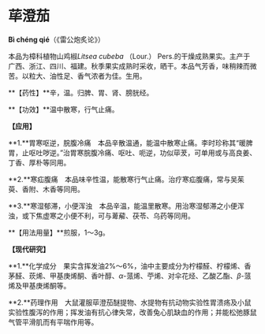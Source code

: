 # 荜澄茄

**Bì chéng qié**（《雷公炮炙论》）

本品为樟科植物山鸡椒*Litsea cubeba* （Lour.） Pers.的干燥成熟果实。主产于广西、浙江、四川、福建。秋季果实成熟时采收，晒干。本品气芳香，味稍辣而微苦。以粒大、油性足、香气浓者为佳。生用。

**【药性】**辛，温。归脾、胃、肾、膀胱经。

**【功效】**温中散寒，行气止痛。

**【应用】**

**1.**胃寒呕逆，脘腹冷痛　本品辛散温通，能温中散寒止痛。李时珍称其“暖脾胃，止呕吐哕逆。”治胃寒脘腹冷痛、呕吐、呃逆，功似荜茇，可单用或与高良姜、丁香、厚朴等同用。

**2.**寒疝腹痛　本品味辛性温，能散寒行气止痛。治疗寒疝腹痛，常与吴茱萸、香附、木香等同用。

**3.**寒湿郁滞，小便浑浊　本品辛温，能温里散寒。用治寒湿郁滞之小便浑浊，或下焦虚寒之小便不利，可与萆薢、茯苓、乌药等同用。

**【用法用量】**煎服，1～3g。

**【现代研究】**

**1.**化学成分　果实含挥发油2%～6%，油中主要成分为柠檬醛、柠檬烯、香茅醛、莰烯、甲基庚烯酮、香叶醇、*α*-蒎烯、苧烯、对伞花烃、乙酸乙酯、*β*-蒎烯及甲基庚烯酮等。

**2.**药理作用　大鼠灌服荜澄茄醚提物、水提物有抗动物实验性胃溃疡及小鼠实验性腹泻的作用；挥发油有抗心律失常，改善兔心肌缺血的作用；并能松弛豚鼠气管平滑肌而有平喘作用等。